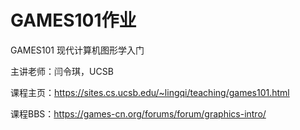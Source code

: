 # GAMES101作业

GAMES101 现代计算机图形学入门

主讲老师：闫令琪，UCSB

课程主页：https://sites.cs.ucsb.edu/~lingqi/teaching/games101.html

课程BBS：https://games-cn.org/forums/forum/graphics-intro/
